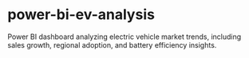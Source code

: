 # power-bi-ev-analysis
Power BI dashboard analyzing electric vehicle market trends, including sales growth, regional adoption, and battery efficiency insights.
